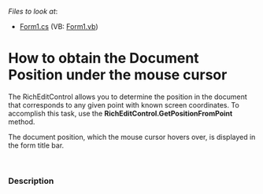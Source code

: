 <!-- default file list -->
*Files to look at*:

* [Form1.cs](./CS/RichEdit_GetPositionFromPoint/Form1.cs) (VB: [Form1.vb](./VB/RichEdit_GetPositionFromPoint/Form1.vb))
<!-- default file list end -->
# How to obtain the Document Position under the mouse cursor


<p>The RichEditControl allows you to determine the position in the document that corresponds to any given point with known screen coordinates. To accomplish this task, use the <strong>RichEditControl.GetPositionFromPoint</strong> method. </p><p>The document position, which the mouse cursor hovers over, is displayed in the form title bar. </p><br />



<h3>Description</h3>

<p><br />
</p>

<br/>


